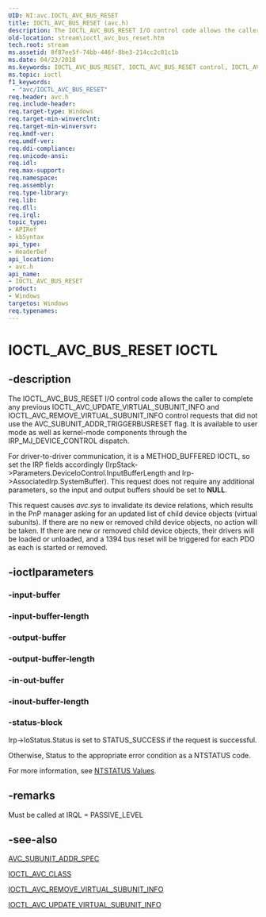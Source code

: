 ```yaml
---
UID: NI:avc.IOCTL_AVC_BUS_RESET
title: IOCTL_AVC_BUS_RESET (avc.h)
description: The IOCTL_AVC_BUS_RESET I/O control code allows the caller to complete any previous IOCTL_AVC_UPDATE_VIRTUAL_SUBUNIT_INFO and IOCTL_AVC_REMOVE_VIRTUAL_SUBUNIT_INFO control requests that did not use the AVC_SUBUNIT_ADDR_TRIGGERBUSRESET flag.
old-location: stream\ioctl_avc_bus_reset.htm
tech.root: stream
ms.assetid: 8f87ee5f-74bb-446f-8be3-214cc2c01c1b
ms.date: 04/23/2018
ms.keywords: IOCTL_AVC_BUS_RESET, IOCTL_AVC_BUS_RESET control, IOCTL_AVC_BUS_RESET control code [Streaming Media Devices], avc/IOCTL_AVC_BUS_RESET, avcref_4be76d4b-17fe-4ae6-a078-ebb079499d55.xml, stream.ioctl_avc_bus_reset
ms.topic: ioctl
f1_keywords:
 - "avc/IOCTL_AVC_BUS_RESET"
req.header: avc.h
req.include-header: 
req.target-type: Windows
req.target-min-winverclnt: 
req.target-min-winversvr: 
req.kmdf-ver: 
req.umdf-ver: 
req.ddi-compliance: 
req.unicode-ansi: 
req.idl: 
req.max-support: 
req.namespace: 
req.assembly: 
req.type-library: 
req.lib: 
req.dll: 
req.irql: 
topic_type:
- APIRef
- kbSyntax
api_type:
- HeaderDef
api_location:
- avc.h
api_name:
- IOCTL_AVC_BUS_RESET
product:
- Windows
targetos: Windows
req.typenames: 
---
```


# IOCTL_AVC_BUS_RESET IOCTL


## -description



The IOCTL_AVC_BUS_RESET I/O control code allows the caller to complete any previous IOCTL_AVC_UPDATE_VIRTUAL_SUBUNIT_INFO and IOCTL_AVC_REMOVE_VIRTUAL_SUBUNIT_INFO control requests that did not use the AVC_SUBUNIT_ADDR_TRIGGERBUSRESET flag. It is available to user mode as well as kernel-mode components through the IRP_MJ_DEVICE_CONTROL dispatch. 

For driver-to-driver communication, it is a METHOD_BUFFERED IOCTL, so set the IRP fields accordingly (IrpStack->Parameters.DeviceIoControl.InputBufferLength and Irp->AssociatedIrp.SystemBuffer). This request does not require any additional parameters, so the input and output buffers should be set to <b>NULL</b>.

This request causes <i>avc.sys</i> to invalidate its device relations, which results in the PnP manager asking for an updated list of child device objects (virtual subunits). If there are no new or removed child device objects, no action will be taken. If there are new or removed child device objects, their drivers will be loaded or unloaded, and a 1394 bus reset will be triggered for each PDO as each is started or removed.




## -ioctlparameters




### -input-buffer








### -input-buffer-length








### -output-buffer








### -output-buffer-length








### -in-out-buffer








### -inout-buffer-length








### -status-block



Irp->IoStatus.Status is set to STATUS_SUCCESS if the request is successful.

Otherwise, Status to the appropriate error condition as a NTSTATUS code. 

For more information, see [NTSTATUS Values](https://docs.microsoft.com/windows-hardware/drivers/kernel/ntstatus-values).




## -remarks



Must be called at IRQL = PASSIVE_LEVEL




## -see-also




<a href="https://docs.microsoft.com/windows-hardware/drivers/ddi/avc/ns-avc-_avc_subunit_addr_spec">AVC_SUBUNIT_ADDR_SPEC</a>



<a href="https://docs.microsoft.com/windows-hardware/drivers/ddi/avc/ni-avc-ioctl_avc_class">IOCTL_AVC_CLASS</a>



<a href="https://docs.microsoft.com/windows-hardware/drivers/ddi/avc/ni-avc-ioctl_avc_remove_virtual_subunit_info">IOCTL_AVC_REMOVE_VIRTUAL_SUBUNIT_INFO</a>



<a href="https://docs.microsoft.com/windows-hardware/drivers/ddi/avc/ni-avc-ioctl_avc_update_virtual_subunit_info">IOCTL_AVC_UPDATE_VIRTUAL_SUBUNIT_INFO</a>
 

 



